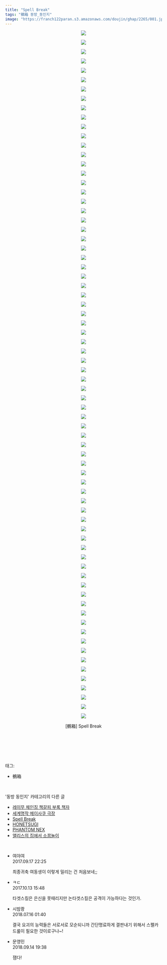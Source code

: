 ```yaml
---
title: "Spell Break"
tags: "鵺箱 동방_동인지"
image: "https://franch122paran.s3.amazonaws.com/doujin/ghap/2265/001.jpg"
---
```

<div class="article">
<p style="text-align: center; clear: none; float: none;"><img src="{{ site.imgserver7 }}/ghap/2265/001.jpg"/></p>
<p style="text-align: center; clear: none; float: none;"><img src="{{ site.imgserver7 }}/ghap/2265/002.jpg"/></p>
<p style="text-align: center; clear: none; float: none;"><img src="{{ site.imgserver7 }}/ghap/2265/003.jpg"/></p>
<p style="text-align: center; clear: none; float: none;"><img src="{{ site.imgserver7 }}/ghap/2265/004.jpg"/></p>
<p style="text-align: center; clear: none; float: none;"><img src="{{ site.imgserver7 }}/ghap/2265/005.jpg"/></p>
<p style="text-align: center; clear: none; float: none;"><img src="{{ site.imgserver7 }}/ghap/2265/006.jpg"/></p>
<p style="text-align: center; clear: none; float: none;"><img src="{{ site.imgserver7 }}/ghap/2265/007.jpg"/></p>
<p style="text-align: center; clear: none; float: none;"><img src="{{ site.imgserver7 }}/ghap/2265/008.jpg"/></p>
<p style="text-align: center; clear: none; float: none;"><img src="{{ site.imgserver7 }}/ghap/2265/009.jpg"/></p>
<p style="text-align: center; clear: none; float: none;"><img src="{{ site.imgserver7 }}/ghap/2265/010.jpg"/></p>
<p style="text-align: center; clear: none; float: none;"><img src="{{ site.imgserver7 }}/ghap/2265/011.jpg"/></p>
<p style="text-align: center; clear: none; float: none;"><img src="{{ site.imgserver7 }}/ghap/2265/012.jpg"/></p>
<p style="text-align: center; clear: none; float: none;"><img src="{{ site.imgserver7 }}/ghap/2265/013.jpg"/></p>
<p style="text-align: center; clear: none; float: none;"><img src="{{ site.imgserver7 }}/ghap/2265/014.jpg"/></p>
<p style="text-align: center; clear: none; float: none;"><img src="{{ site.imgserver7 }}/ghap/2265/015.jpg"/></p>
<p style="text-align: center; clear: none; float: none;"><img src="{{ site.imgserver7 }}/ghap/2265/016.jpg"/></p>
<p style="text-align: center; clear: none; float: none;"><img src="{{ site.imgserver7 }}/ghap/2265/017.jpg"/></p>
<p style="text-align: center; clear: none; float: none;"><img src="{{ site.imgserver7 }}/ghap/2265/018.jpg"/></p>
<p style="text-align: center; clear: none; float: none;"><img src="{{ site.imgserver7 }}/ghap/2265/019.jpg"/></p>
<p style="text-align: center; clear: none; float: none;"><img src="{{ site.imgserver7 }}/ghap/2265/020.jpg"/></p>
<p style="text-align: center; clear: none; float: none;"><img src="{{ site.imgserver7 }}/ghap/2265/021.jpg"/></p>
<p style="text-align: center; clear: none; float: none;"><img src="{{ site.imgserver7 }}/ghap/2265/022.jpg"/></p>
<p style="text-align: center; clear: none; float: none;"><img src="{{ site.imgserver7 }}/ghap/2265/023.jpg"/></p>
<p style="text-align: center; clear: none; float: none;"><img src="{{ site.imgserver7 }}/ghap/2265/024.jpg"/></p>
<p style="text-align: center; clear: none; float: none;"><img src="{{ site.imgserver7 }}/ghap/2265/025.jpg"/></p>
<p style="text-align: center; clear: none; float: none;"><img src="{{ site.imgserver7 }}/ghap/2265/026.jpg"/></p>
<p style="text-align: center; clear: none; float: none;"><img src="{{ site.imgserver7 }}/ghap/2265/027.jpg"/></p>
<p style="text-align: center; clear: none; float: none;"><img src="{{ site.imgserver7 }}/ghap/2265/028.jpg"/></p>
<p style="text-align: center; clear: none; float: none;"><img src="{{ site.imgserver7 }}/ghap/2265/029.jpg"/></p>
<p style="text-align: center; clear: none; float: none;"><img src="{{ site.imgserver7 }}/ghap/2265/030.jpg"/></p>
<p style="text-align: center; clear: none; float: none;"><img src="{{ site.imgserver7 }}/ghap/2265/031.jpg"/></p>
<p style="text-align: center; clear: none; float: none;"><img src="{{ site.imgserver7 }}/ghap/2265/032.jpg"/></p>
<p style="text-align: center; clear: none; float: none;"><img src="{{ site.imgserver7 }}/ghap/2265/033.jpg"/></p>
<p style="text-align: center; clear: none; float: none;"><img src="{{ site.imgserver7 }}/ghap/2265/034.jpg"/></p>
<p style="text-align: center; clear: none; float: none;"><img src="{{ site.imgserver7 }}/ghap/2265/035.jpg"/></p>
<p style="text-align: center; clear: none; float: none;"><img src="{{ site.imgserver7 }}/ghap/2265/036.jpg"/></p>
<p style="text-align: center; clear: none; float: none;"><img src="{{ site.imgserver7 }}/ghap/2265/037.jpg"/></p>
<p style="text-align: center; clear: none; float: none;"><img src="{{ site.imgserver7 }}/ghap/2265/038.jpg"/></p>
<p style="text-align: center; clear: none; float: none;"><img src="{{ site.imgserver7 }}/ghap/2265/039.jpg"/></p>
<p style="text-align: center; clear: none; float: none;"><img src="{{ site.imgserver7 }}/ghap/2265/040.jpg"/></p>
<p style="text-align: center; clear: none; float: none;"><img src="{{ site.imgserver7 }}/ghap/2265/041.jpg"/></p>
<p style="text-align: center; clear: none; float: none;"><img src="{{ site.imgserver7 }}/ghap/2265/042.jpg"/></p>
<p style="text-align: center; clear: none; float: none;"><img src="{{ site.imgserver7 }}/ghap/2265/043.jpg"/></p>
<p style="text-align: center; clear: none; float: none;"><img src="{{ site.imgserver7 }}/ghap/2265/044.jpg"/></p>
<p style="text-align: center; clear: none; float: none;"><img src="{{ site.imgserver7 }}/ghap/2265/045.jpg"/></p>
<p style="text-align: center; clear: none; float: none;"><img src="{{ site.imgserver7 }}/ghap/2265/046.jpg"/></p>
<p style="text-align: center; clear: none; float: none;"><img src="{{ site.imgserver7 }}/ghap/2265/047.jpg"/></p>
<p style="text-align: center; clear: none; float: none;"><img src="{{ site.imgserver7 }}/ghap/2265/048.jpg"/></p>
<p style="text-align: center; clear: none; float: none;"><img src="{{ site.imgserver7 }}/ghap/2265/049.jpg"/></p>
<p style="text-align: center; clear: none; float: none;"><img src="{{ site.imgserver7 }}/ghap/2265/050.jpg"/></p>
<p style="text-align: center; clear: none; float: none;"><img src="{{ site.imgserver7 }}/ghap/2265/051.jpg"/></p>
<p style="text-align: center; clear: none; float: none;"><img src="{{ site.imgserver7 }}/ghap/2265/052.jpg"/></p>
<p style="text-align: center; clear: none; float: none;"><img src="{{ site.imgserver7 }}/ghap/2265/053.jpg"/></p>
<p style="text-align: center; clear: none; float: none;"><img src="{{ site.imgserver7 }}/ghap/2265/054.jpg"/></p>
<p style="text-align: center; clear: none; float: none;"><img src="{{ site.imgserver7 }}/ghap/2265/055.jpg"/></p>
<p style="text-align: center; clear: none; float: none;"><img src="{{ site.imgserver7 }}/ghap/2265/056.jpg"/></p>
<p style="text-align: center; clear: none; float: none;"><img src="{{ site.imgserver7 }}/ghap/2265/057.jpg"/></p>
<p style="text-align: center; clear: none; float: none;"><img src="{{ site.imgserver7 }}/ghap/2265/058.jpg"/></p>
<p style="text-align: center; clear: none; float: none;"><img src="{{ site.imgserver7 }}/ghap/2265/059.jpg"/></p>
<p style="text-align: center; clear: none; float: none;"><img src="{{ site.imgserver7 }}/ghap/2265/060.jpg"/></p>
<p style="text-align: center; clear: none; float: none;"><img src="{{ site.imgserver7 }}/ghap/2265/061.jpg"/></p>
<p style="text-align: center; clear: none; float: none;"><img src="{{ site.imgserver7 }}/ghap/2265/062.jpg"/></p>
<p style="text-align: center; clear: none; float: none;"><img src="{{ site.imgserver7 }}/ghap/2265/063.jpg"/></p>
<p style="text-align: center; clear: none; float: none;"><img src="{{ site.imgserver7 }}/ghap/2265/064.jpg"/></p>
<p style="text-align: center; clear: none; float: none;"><img src="{{ site.imgserver7 }}/ghap/2265/065.jpg"/></p>
<p style="text-align: center; clear: none; float: none;"><img src="{{ site.imgserver7 }}/ghap/2265/066.jpg"/></p>
<p style="text-align: center; clear: none; float: none;"><img src="{{ site.imgserver7 }}/ghap/2265/067.jpg"/></p>
<p style="text-align: center; clear: none; float: none;"><img src="{{ site.imgserver7 }}/ghap/2265/068.jpg"/></p>
<p style="text-align: center; clear: none; float: none;"><img src="{{ site.imgserver7 }}/ghap/2265/069.jpg"/></p>
<p style="text-align: center; clear: none; float: none;"><img src="{{ site.imgserver7 }}/ghap/2265/070.jpg"/></p>
<p style="text-align: center; clear: none; float: none;"><img src="{{ site.imgserver7 }}/ghap/2265/071.jpg"/></p>
<p style="text-align: center; clear: none; float: none;"><img src="{{ site.imgserver7 }}/ghap/2265/072.jpg"/></p>
<p style="text-align: center; clear: none; float: none;"><img src="{{ site.imgserver7 }}/ghap/2265/073.jpg"/></p>
<p style="text-align: center; clear: none; float: none;"><img src="{{ site.imgserver7 }}/ghap/2265/074.jpg"/></p>
<p style="text-align: center; clear: none; float: none;">[鵺箱] Spell Break</p>
<p style="text-align: center; clear: none; float: none;"><br/></p>
<p><br/></p>
</div><br/>
<div class="tagTrail">
<p>태그: </p>
<ul>
<li>鵺箱</li>
</ul>
</div><br/>
<div class="another">
<p>'동방 동인지' 카테고리의 다른 글</p>
<ul>
<li><a href="/ghap_2267">레이무 체인징 책갈피 부록 책자</a></li>
<li><a href="/ghap_2266">세계명작 메이사쿠 극장</a></li>
<li><a href="/ghap_2265">Spell Break</a></li>
<li><a href="/ghap_2264">HONETSUGI</a></li>
<li><a href="/ghap_2263">PHANTOM NEX</a></li>
<li><a href="/ghap_2262">앨리스의 집에서 소꿉놀이</a></li>
</ul>
</div><br/>
<div class="cb_module cb_fluid">
<div class="cb_wrt cb_profile">
<div class="comment">
<ul>
<li class="cb_thumb_off" id="comment15084926">
<div class="cb_comment_area">
<div class="cb_info_area">
<div class="cb_section">
<span class="cb_nick_name">여야여</span>
</div>
<div class="cb_section">
<span class="cb_date">2017.09.17 22:25 </span>
</div>
</div>
<div class="cb_dsc_comment">
<p class="cb_dsc">
											최종귀축 여동생이 이렇게 밀리는 건 처음보네;;<br/>
</p>
</div>
</div></li>
<li class="cb_thumb_off" id="comment15104344">
<div class="cb_comment_area">
<div class="cb_info_area">
<div class="cb_section">
<span class="cb_nick_name">ㅋㄷ</span>
</div>
<div class="cb_section">
<span class="cb_date">2017.10.13 15:48 </span>
</div>
</div>
<div class="cb_dsc_comment">
<p class="cb_dsc">
											타겟스킬은 은신을 못때리지만 논타겟스킬은 공격이 가능하다는 것인가.
										</p>
</div>
</div></li>
<li class="cb_thumb_off" id="comment15287501">
<div class="cb_comment_area">
<div class="cb_info_area">
<div class="cb_section">
<span class="cb_nick_name">시밤쾅</span>
</div>
<div class="cb_section">
<span class="cb_date">2018.07.16 01:40 </span>
</div>
</div>
<div class="cb_dsc_comment">
<p class="cb_dsc">
											결국 요괴의 능력들은 서로서로 모순되니까 간단명료하게 결판내기 위해서 스펠카드룰이 필요한 것이로구나~!
										</p>
</div>
</div></li>
<li class="cb_thumb_off" id="comment15332733">
<div class="cb_comment_area">
<div class="cb_info_area">
<div class="cb_section">
<span class="cb_nick_name">문영민</span>
</div>
<div class="cb_section">
<span class="cb_date">2018.09.14 19:38 </span>
</div>
</div>
<div class="cb_dsc_comment">
<p class="cb_dsc">
											잼다!
										</p>
</div>
</div></li>
</ul>
</div>
</div><!-- commentList close -->
</div><br/>
